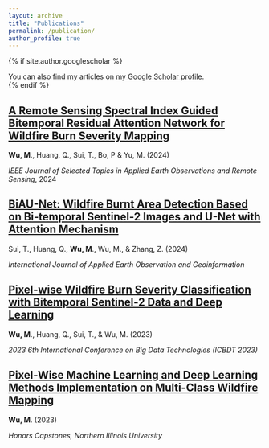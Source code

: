 ```yaml
---
layout: archive
title: "Publications"
permalink: /publication/
author_profile: true
---
```


{% if site.author.googlescholar %}
  <div class="wordwrap">You can also find my articles on <a href="{{site.author.googlescholar}}">my Google Scholar profile</a>.</div>
{% endif %}

## [A Remote Sensing Spectral Index Guided Bitemporal Residual Attention Network for Wildfire Burn Severity Mapping](https://ieeexplore.ieee.org/abstract/document/10680302)

**Wu, M**., Huang, Q., Sui, T., Bo, P & Yu, M. (2024)

*IEEE Journal of Selected Topics in Applied Earth Observations and Remote Sensing*, 2024

## [BiAU-Net: Wildfire Burnt Area Detection Based on Bi-temporal Sentinel-2 Images and U-Net with Attention Mechanism](https://www.sciencedirect.com/science/article/pii/S1569843224003881)

Sui, T., Huang, Q., **Wu, M**., Wu, M., & Zhang, Z. (2024)

*International Journal of Applied Earth Observation and Geoinformation*

## [Pixel-wise Wildfire Burn Severity Classification with Bitemporal Sentinel-2 Data and Deep Learning](https://dl.acm.org/doi/10.1145/3627377.3627433)

**Wu, M**., Huang, Q., Sui, T., & Wu, M. (2023)

*2023 6th International Conference on Big Data Technologies (ICBDT 2023)*

## [Pixel-Wise Machine Learning and Deep Learning Methods Implementation on Multi-Class Wildfire Mapping](https://huskiecommons.lib.niu.edu/studentengagement-honorscapstones/1464/)

**Wu, M**. (2023)

*Honors Capstones, Northern Illinois University*